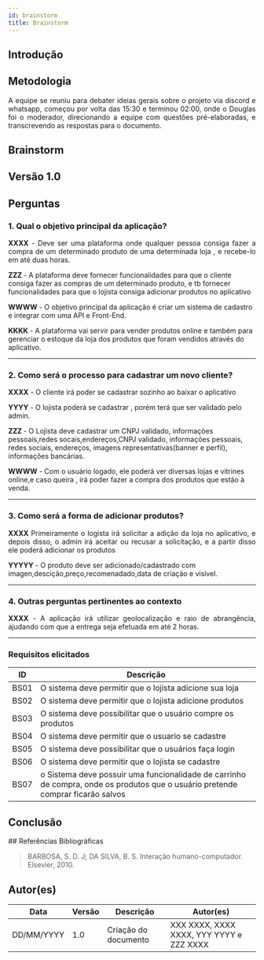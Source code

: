 ```yaml
---
id: brainstorm
title: Brainstorm
---
```

 
## Introdução
<p align = "justify">

</p>
 
## Metodologia
<p align = "justify">
A equipe se reuniu para debater ideias gerais sobre o projeto via discord e  whatsapp, começou  por volta das 15:30  e terminou 02:00, onde o Douglas foi o moderador, direcionando a equipe com questões pré-elaboradas, e transcrevendo as respostas para o documento.
</p>
  
## Brainstorm 
  
## Versão 1.0 
  
## Perguntas 
   
### 1. Qual o objetivo principal da aplicação?
  
<p align = "justify">
<b>XXXX</b> - Deve ser uma plataforma onde qualquer pessoa consiga fazer a compra de um determinado produto de uma determinada loja , e recebe-lo em até duas horas.
 
<b> ZZZ </b>- A plataforma deve fornecer funcionalidades para que o cliente consiga fazer as compras de um determinado produto, e tb fornecer funcionalidades para que o lojista consiga adicionar produtos no aplicativo
 
<b>WWWW</b> -  O objetivo principal da aplicação é criar um sistema de cadastro e integrar com uma API e Front-End.
 
<b>KKKK</b> - A plataforma vai servir para vender produtos online e também para gerenciar o estoque da loja dos produtos que foram vendidos através do aplicativo.
</p>                       

---                                                                      

    
      
### 2. Como será o processo para cadastrar um novo cliente?
                                                                     
<p align = "justify">
<b>XXXX</b> -  O cliente irá poder se cadastrar sozinho ao baixar o aplicativo 
 
<b>YYYY</b> - O lojista poderá se cadastrar , porém terá que ser validado pelo admin.

<b> ZZZ </b>-  O Lojista deve cadastrar  um CNPJ validado, informações pessoais,redes socais,endereços,CNPJ validado, informações pessoais, redes sociais, endereços, imagens representativas(banner e perfil), informações bancárias.

<b>WWWW</b> -  Com o usuário logado, ele poderá ver diversas lojas e vitrines online,e caso queira , irá poder fazer a compra dos produtos que estão à venda.


</p>                       

---  
  
### 3. Como será a forma de adicionar produtos?
 
<p align = "justify">
<b>XXXX</b> Primeiramente o logista irá solicitar a adição da loja no aplicativo, e depois disso, o admin irá aceitar ou recusar a solicitação, e a partir disso ele poderá adicionar os produtos 

<b>YYYYY</b> - O produto deve ser adicionado/cadastrado com imagen,descição,preço,recomenadado,data de criação e visível. 

</p>
 
---
 
### 4. Outras perguntas pertinentes ao contexto

<p align = "justify">
<b>XXXX</b> - A aplicação irá utilizar geolocalização e raio de abrangência, ajudando com que a entrega seja efetuada em até 2 horas.
 

 
---
 

 
### Requisitos elicitados
 
|ID|Descrição|
|----|-------------|
|BS01| O sistema deve permitir que o lojista adicione sua loja|
|BS02| O sistema deve permitir que o lojista adicione produtos|
|BS03| O sistema deve possibilitar que o usuário compre os produtos|
|BS04| O sistema deve permitir que o usuario se cadastre |
|BS05| O sistema deve possibilitar que o usuários faça login |
|BS06| O sistema deve permitir que o lojista se cadastre|
|BS07| o Sistema deve possuir uma funcionalidade de carrinho de compra, onde os produtos que o usuário pretende comprar ficarão salvos|

 
## Conclusão
<p align = "justify">

</p>
## Referências Bibliográficas
 
> BARBOSA, S. D. J; DA SILVA, B. S. Interação humano-computador. Elsevier, 2010.
 
 
## Autor(es)
| Data | Versão | Descrição | Autor(es) |
| -- | -- | -- | -- |
| DD/MM/YYYY | 1.0 | Criação do documento | XXX XXXX, XXXX XXXX, YYY YYYY e ZZZ XXXX |
